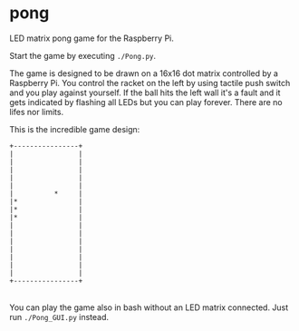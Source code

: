 # pong
LED matrix pong game for the Raspberry Pi.

Start the game by executing `./Pong.py`.

The game is designed to be drawn on a 16x16 dot matrix controlled by a Raspberry Pi.
You control the racket on the left by using tactile push switch and you play against yourself.
If the ball hits the left wall it's a fault and it gets indicated by flashing all LEDs but you can play forever. There are no lifes nor limits.

This is the incredible game design:
```
+----------------+
|                |
|                |
|                |
|                |
|                |
|          *     |
|*               |
|*               |
|*               |
|                |
|                |
|                |
|                |
|                |
|                |
|                |
+----------------+
```

\
You can play the game also in bash without an LED matrix connected. Just run `./Pong_GUI.py` instead.